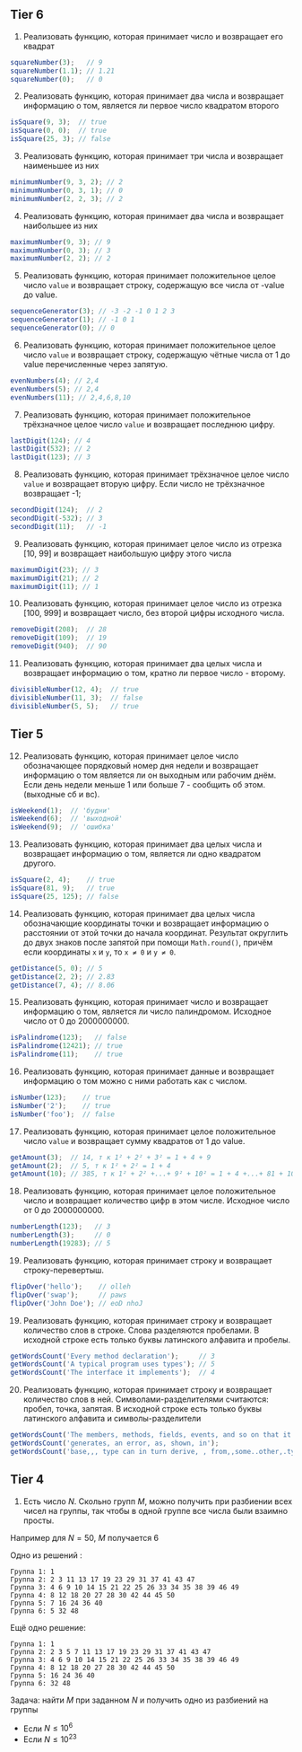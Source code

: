 
## Tier 6
1. Реализовать функцию, которая принимает число и возвращает его квадрат
```js
squareNumber(3);   // 9
squareNumber(1.1); // 1.21
squareNumber(0);   // 0
```

2. Реализовать функцию, которая принимает два числа и возвращает информацию о том, является ли первое число квадратом второго
```js
isSquare(9, 3);  // true
isSquare(0, 0);  // true
isSquare(25, 3); // false
```

3. Реализовать функцию, которая принимает три числа и возвращает наименьшее из них
```js
minimumNumber(9, 3, 2); // 2
minimumNumber(0, 3, 1); // 0
minimumNumber(2, 2, 3); // 2
```
4. Реализовать функцию, которая принимает два числа и возвращает наибольшее из них
```js
maximumNumber(9, 3); // 9
maximumNumber(0, 3); // 3
maximumNumber(2, 2); // 2
```

5. Реализовать функцию, которая принимает положительное целое число `value` и возвращает строку, содержащую все числа от -value до value.
```js
sequenceGenerator(3); // -3 -2 -1 0 1 2 3
sequenceGenerator(1); // -1 0 1
sequenceGenerator(0); // 0

```
6. Реализовать функцию, которая принимает положительное целое число `value` и возвращает строку, содержащую чётные числа от 1 до value перечисленные через запятую.
```js
evenNumbers(4); // 2,4
evenNumbers(5); // 2,4
evenNumbers(11); // 2,4,6,8,10
```

7. Реализовать функцию, которая принимает положительное трёхзначное целое число `value` и возвращает последнюю цифру.
```js
lastDigit(124); // 4
lastDigit(532); // 2
lastDigit(123); // 3
```
8. Реализовать функцию, которая принимает трёхзначное целое число `value` и возвращает вторую цифру. Если число не трёхзначное возвращает -1;
```js
secondDigit(124);  // 2
secondDigit(-532); // 3
secondDigit(11);   // -1
```

9. Реализовать функцию, которая принимает целое число из отрезка [10, 99] и возвращает наибольшую цифру этого числа
```js
maximumDigit(23); // 3
maximumDigit(21); // 2
maximumDigit(11); // 1
```

10. Реализовать функцию, которая принимает целое число из отрезка [100, 999] и возвращает число, без второй цифры исходного числа.
```js
removeDigit(208);  // 28
removeDigit(109);  // 19
removeDigit(940);  // 90
```

11. Реализовать функцию, которая принимает два целых числа и возвращает информацию о том, кратно ли первое число - второму.
```js
divisibleNumber(12, 4);  // true
divisibleNumber(11, 3);  // false
divisibleNumber(5, 5);   // true
```

## Tier 5
12. Реализовать функцию, которая принимает целое число обозначающее порядковый номер дня недели и возвращает информацию о том является ли он выходным или рабочим днём. Если день недели меньше 1 или больше 7 - сообщить об этом. (выходные сб и вс).
```js
isWeekend(1);  // 'будни'
isWeekend(6);  // 'выходной'
isWeekend(9);  // 'ошибка'
```

13. Реализовать функцию, которая принимает два целых числа и возвращает информацию о том, является ли одно квадратом другого.
```js
isSquare(2, 4);    // true
isSquare(81, 9);   // true
isSquare(25, 125); // false
```

14. Реализовать функцию, которая принимает два целых числа обозначающие координаты точки и возвращает информацию о расстоянии от этой точки до начала координат. Результат округлить до двух знаков после запятой при помощи `Math.round()`, причём если координаты `x` и `y`, то `x ≠ 0` и `y ≠ 0`.
```js
getDistance(5, 0); // 5
getDistance(2, 2); // 2.83
getDistance(7, 4); // 8.06
```

15. Реализовать функцию, которая принимает число и возвращает информацию о том, является ли число палиндромом. Исходное число от 0 до 2000000000.
```js
isPalindrome(123);   // false
isPalindrome(12421); // true
isPalindrome(11);    // true
```
16. Реализовать функцию, которая принимает данные и возвращает информацию о том можно с ними работать как с числом.
```js
isNumber(123);    // true
isNumber('2');    // true
isNumber('foo');  // false
```
17. Реализовать функцию, которая принимает целое положительное число `value` и возвращает сумму квадратов от 1 до value.
```js
getAmount(3);  // 14, т к 1² + 2² + 3² = 1 + 4 + 9
getAmount(2);  // 5, т к 1² + 2² = 1 + 4
getAmount(10); // 385, т к 1² + 2² +...+ 9² + 10² = 1 + 4 +...+ 81 + 100
```
18. Реализовать функцию, которая принимает целое положительное число и возвращает количество цифр в этом числе. Исходное число от 0 до 2000000000.
```js
numberLength(123);   // 3
numberLength(3);     // 0
numberLength(19283); // 5
```
19. Реализовать функцию, которая принимает строку и возвращает строку-перевертыш.
```js
flipOver('hello');    // olleh
flipOver('swap');     // paws
flipOver('John Doe'); // eoD nhoJ
```

19. Реализовать функцию, которая принимает строку и возвращает количество слов в строке. Слова разделяются пробелами.  В исходной строке есть только буквы латинского алфавита и пробелы.
```js
getWordsCount('Every method declaration');     // 3
getWordsCount('A typical program uses types'); // 5
getWordsCount('The interface it implements');  // 4
```
20. Реализовать функцию, которая принимает строку и возвращает количество слов в ней. Символами-разделителями считаются: пробел, точка, запятая. В исходной строке есть только буквы латинского алфавита и символы-разделители
```js
getWordsCount('The members, methods, fields, events, and so on that it contains.'); // 11
getWordsCount('generates, an error, as, shown, in');                              // 6
getWordsCount('base,,, type can in turn derive, , from,,some..other,.type, in'); // 11
```

## Tier 4
1. Есть число $N$. Скольно групп $M$, можно получить при разбиении всех чисел на группы, так чтобы в одной группе все числа были взаимно просты.

Например для $N = 50$, $M$ получается 6 

Одно из решений :
```
Группа 1: 1 
Группа 2: 2 3 11 13 17 19 23 29 31 37 41 43 47 
Группа 3: 4 6 9 10 14 15 21 22 25 26 33 34 35 38 39 46 49 
Группа 4: 8 12 18 20 27 28 30 42 44 45 50 
Группа 5: 7 16 24 36 40 
Группа 6: 5 32 48
```
Ещё одно решение:

```
Группа 1: 1 
Группа 2: 2 3 5 7 11 13 17 19 23 29 31 37 41 43 47 
Группа 3: 4 6 9 10 14 15 21 22 25 26 33 34 35 38 39 46 49 
Группа 4: 8 12 18 20 27 28 30 42 44 45 50 
Группа 5: 16 24 36 40 
Группа 6: 32 48

```
Задача: найти $M$ при заданном $N$ и получить одно из разбиений на группы
- Если $N ≤10^{6}$
- Если $N ≤10^{23}$
